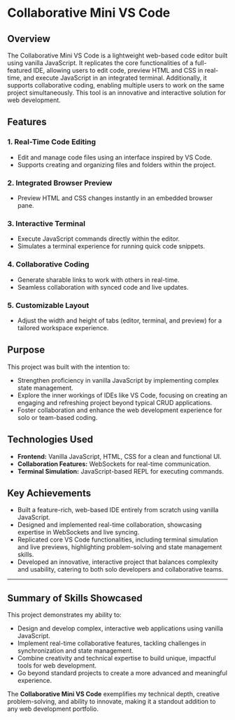 # **Collaborative Mini VS Code**

## **Overview**

The Collaborative Mini VS Code is a lightweight web-based code editor built using vanilla JavaScript. It replicates the core functionalities of a full-featured IDE, allowing users to edit code, preview HTML and CSS in real-time, and execute JavaScript in an integrated terminal. Additionally, it supports collaborative coding, enabling multiple users to work on the same project simultaneously. This tool is an innovative and interactive solution for web development.

## **Features**

### **1. Real-Time Code Editing**

- Edit and manage code files using an interface inspired by VS Code.
- Supports creating and organizing files and folders within the project.

### **2. Integrated Browser Preview**

- Preview HTML and CSS changes instantly in an embedded browser pane.

### **3. Interactive Terminal**

- Execute JavaScript commands directly within the editor.
- Simulates a terminal experience for running quick code snippets.

### **4. Collaborative Coding**

- Generate sharable links to work with others in real-time.
- Seamless collaboration with synced code and live updates.

### **5. Customizable Layout**

- Adjust the width and height of tabs (editor, terminal, and preview) for a tailored workspace experience.

## **Purpose**

This project was built with the intention to:

- Strengthen proficiency in vanilla JavaScript by implementing complex state management.
- Explore the inner workings of IDEs like VS Code, focusing on creating an engaging and refreshing project beyond typical CRUD applications.
- Foster collaboration and enhance the web development experience for solo or team-based coding.

## **Technologies Used**

- **Frontend:** Vanilla JavaScript, HTML, CSS for a clean and functional UI.
- **Collaboration Features:** WebSockets for real-time communication.
- **Terminal Simulation:** JavaScript-based REPL for executing commands.

## **Key Achievements**

- Built a feature-rich, web-based IDE entirely from scratch using vanilla JavaScript.
- Designed and implemented real-time collaboration, showcasing expertise in WebSockets and live syncing.
- Replicated core VS Code functionalities, including terminal simulation and live previews, highlighting problem-solving and state management skills.
- Developed an innovative, interactive project that balances complexity and usability, catering to both solo developers and collaborative teams.

---

## **Summary of Skills Showcased**

This project demonstrates my ability to:

- Design and develop complex, interactive web applications using vanilla JavaScript.
- Implement real-time collaborative features, tackling challenges in synchronization and state management.
- Combine creativity and technical expertise to build unique, impactful tools for web development.
- Go beyond standard projects to create a more advanced and meaningful experience.

The **Collaborative Mini VS Code** exemplifies my technical depth, creative problem-solving, and ability to innovate, making it a standout addition to any web development portfolio.
